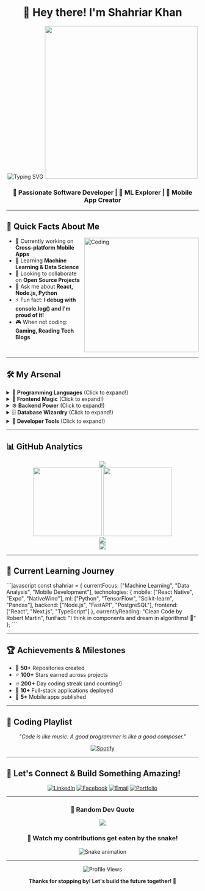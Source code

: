 <div align="center">

# 👋 Hey there! I'm Shahriar Khan

<img src="https://readme-typing-svg.herokuapp.com?font=Fira+Code&size=22&duration=3000&pause=1000&color=00D9FF&center=true&vCenter=true&width=600&lines=Full-Stack+Developer+%F0%9F%9A%80;Machine+Learning+Enthusiast+%F0%9F%A4%96;Building+Cool+Stuff+Every+Day+%E2%9C%A8;Always+Learning+New+Technologies+%F0%9F%93%9A" alt="Typing SVG" />

<img src="https://user-images.githubusercontent.com/74038190/213910845-af37a709-8995-40d6-be59-b9e5b24b15be.gif" width="400">

### 🚀 Passionate Software Developer | 🧠 ML Explorer | 📱 Mobile App Creator

</div>

---

## 🎯 Quick Facts About Me

<img align="right" alt="Coding" width="300" src="https://user-images.githubusercontent.com/74038190/229223263-cf2e4b07-2615-4f87-9c38-e37600f8381a.gif">

- 🔭 Currently working on **Cross-platform Mobile Apps**
- 🌱 Learning **Machine Learning & Data Science**
- 👯 Looking to collaborate on **Open Source Projects**
- 💬 Ask me about **React, Node.js, Python**
- ⚡ Fun fact: **I debug with console.log() and I'm proud of it!**
- 🎮 When not coding: **Gaming, Reading Tech Blogs**

<br clear="right"/>

---

## 🛠️ My Arsenal

<details>
<summary>🧠 <b>Programming Languages</b> (Click to expand!)</summary>
<br>

![Python](https://img.shields.io/badge/Python-FFD43B?style=for-the-badge&logo=python&logoColor=blue)
![JavaScript](https://img.shields.io/badge/JavaScript-F7DF1E?style=for-the-badge&logo=javascript&logoColor=black)
![TypeScript](https://img.shields.io/badge/TypeScript-007ACC?style=for-the-badge&logo=typescript&logoColor=white)
![C++](https://img.shields.io/badge/C%2B%2B-00599C?style=for-the-badge&logo=c%2B%2B&logoColor=white)
![Java](https://img.shields.io/badge/Java-ED8B00?style=for-the-badge&logo=openjdk&logoColor=white)

</details>

<details>
<summary>🎨 <b>Frontend Magic</b> (Click to expand!)</summary>
<br>

![React](https://img.shields.io/badge/React-20232A?style=for-the-badge&logo=react&logoColor=61DAFB)
![Next.js](https://img.shields.io/badge/Next.js-000000?style=for-the-badge&logo=nextdotjs&logoColor=white)
![React Native](https://img.shields.io/badge/React_Native-20232A?style=for-the-badge&logo=react&logoColor=61DAFB)
![TailwindCSS](https://img.shields.io/badge/Tailwind_CSS-38B2AC?style=for-the-badge&logo=tailwind-css&logoColor=white)
![NativeWind](https://img.shields.io/badge/NativeWind-06B6D4?style=for-the-badge&logo=tailwind-css&logoColor=white)

</details>

<details>
<summary>⚙️ <b>Backend Power</b> (Click to expand!)</summary>
<br>

![Node.js](https://img.shields.io/badge/Node.js-339933?style=for-the-badge&logo=nodedotjs&logoColor=white)
![Express.js](https://img.shields.io/badge/Express.js-000000?style=for-the-badge&logo=express&logoColor=white)
![FastAPI](https://img.shields.io/badge/FastAPI-009688?style=for-the-badge&logo=fastapi&logoColor=white)
![Django](https://img.shields.io/badge/Django-092E20?style=for-the-badge&logo=django&logoColor=green)

</details>

<details>
<summary>🗄️ <b>Database Wizardry</b> (Click to expand!)</summary>
<br>

![MongoDB](https://img.shields.io/badge/MongoDB-4EA94B?style=for-the-badge&logo=mongodb&logoColor=white)
![PostgreSQL](https://img.shields.io/badge/PostgreSQL-316192?style=for-the-badge&logo=postgresql&logoColor=white)
![MySQL](https://img.shields.io/badge/MySQL-005C84?style=for-the-badge&logo=mysql&logoColor=white)

</details>

<details>
<summary>🧰 <b>Developer Tools</b> (Click to expand!)</summary>
<br>

![Git](https://img.shields.io/badge/Git-F05032?style=for-the-badge&logo=git&logoColor=white)
![GitHub](https://img.shields.io/badge/GitHub-100000?style=for-the-badge&logo=github&logoColor=white)
![VS Code](https://img.shields.io/badge/VS_Code-007ACC?style=for-the-badge&logo=visual-studio-code&logoColor=white)
![Figma](https://img.shields.io/badge/Figma-F24E1E?style=for-the-badge&logo=figma&logoColor=white)
![Postman](https://img.shields.io/badge/Postman-FF6C37?style=for-the-badge&logo=postman&logoColor=white)
![Expo](https://img.shields.io/badge/Expo-000020?style=for-the-badge&logo=expo&logoColor=white)

</details>

---

## 📊 GitHub Analytics

<div align="center">

<img src="https://github-profile-trophy.vercel.app/?username=Shahriarrrrr&theme=radical&no-frame=false&no-bg=false&margin-w=4" />

</div>

<div align="center">
  <img height="180em" src="https://github-readme-stats.vercel.app/api?username=Shahriarrrrr&show_icons=true&theme=radical&include_all_commits=true&count_private=true"/>
  <img height="180em" src="https://github-readme-stats.vercel.app/api/top-langs/?username=Shahriarrrrr&layout=compact&langs_count=8&theme=radical"/>
</div>

<div align="center">
  <img src="https://github-readme-streak-stats.herokuapp.com/?user=Shahriarrrrr&theme=radical" />
</div>

<div align="center">
  <img src="https://github-readme-activity-graph.vercel.app/graph?username=Shahriarrrrr&theme=redical&bg_color=20232a&hide_border=true" />
</div>

---

## 🎯 Current Learning Journey

\`\`\`javascript
const shahriar = {
    currentFocus: ["Machine Learning", "Data Analysis", "Mobile Development"],
    technologies: {
        mobile: ["React Native", "Expo", "NativeWind"],
        ml: ["Python", "TensorFlow", "Scikit-learn", "Pandas"],
        backend: ["Node.js", "FastAPI", "PostgreSQL"],
        frontend: ["React", "Next.js", "TypeScript"]
    },
    currentlyReading: "Clean Code by Robert Martin",
    funFact: "I think in components and dream in algorithms! 🤖"
};
\`\`\`

---

## 🏆 Achievements & Milestones

- 🎯 **50+** Repositories created
- ⭐ **100+** Stars earned across projects  
- 🔥 **200+** Day coding streak (and counting!)
- 🚀 **10+** Full-stack applications deployed
- 📱 **5+** Mobile apps published

---

## 🎵 Coding Playlist

<div align="center">

*"Code is like music. A good programmer is like a good composer."*

[![Spotify](https://img.shields.io/badge/Spotify-1ED760?style=for-the-badge&logo=spotify&logoColor=white)](https://open.spotify.com/playlist/37i9dQZF1DX5trt9i14X7j)

</div>

---

## 🤝 Let's Connect & Build Something Amazing!

<div align="center">

[![LinkedIn](https://img.shields.io/badge/LinkedIn-0077B5?style=for-the-badge&logo=linkedin&logoColor=white)](https://www.linkedin.com/in/shahriar-khan-822923222/)
[![Facebook](https://img.shields.io/badge/Facebook-1877F2?style=for-the-badge&logo=facebook&logoColor=white)](https://facebook.com/mysterious.shahriar)
[![Email](https://img.shields.io/badge/Email-D14836?style=for-the-badge&logo=gmail&logoColor=white)](mailto:your.email@example.com)
[![Portfolio](https://img.shields.io/badge/Portfolio-000000?style=for-the-badge&logo=About.me&logoColor=white)](https://your-portfolio.com)

</div>

---

<div align="center">

### 💭 Random Dev Quote

![](https://quotes-github-readme.vercel.app/api?type=horizontal&theme=radical)

### 🐍 Watch my contributions get eaten by the snake!

![Snake animation](https://github.com/Shahriarrrrr/Shahriarrrrr/blob/output/github-contribution-grid-snake.svg)

---

<img src="https://komarev.com/ghpvc/?username=Shahriarrrrr&label=Profile%20Views&color=0e75b6&style=flat" alt="Profile Views" />

**Thanks for stopping by! Let's build the future together! 🚀**

</div>

